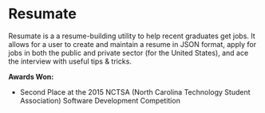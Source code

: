 # Resumate
Resumate is a a resume-building utility to help recent graduates get jobs. It allows for a user to create and maintain a resume 
in JSON format, apply for jobs in both the public and private sector (for the United States), and ace the interview with useful tips & tricks. 

**Awards Won:**
 - Second Place at the 2015 NCTSA (North Carolina Technology Student Association) Software Development Competition
